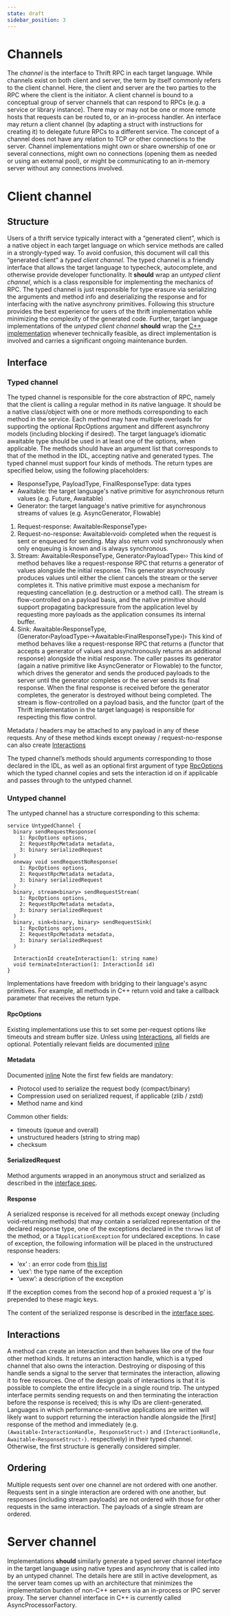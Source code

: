 ```yaml
---
state: draft
sidebar_position: 3
---
```


# Channels

The *channel* is the interface to Thrift RPC in each target language. While channels exist on both client and server, the term by itself commonly refers to the client channel. Here, the client and server are the two parties to the RPC where the client is the initiator.
A client channel is bound to a conceptual group of server channels that can respond to RPCs (e.g. a service or library instance). There may or may not be one or more remote hosts that requests can be routed to, or an in-process handler. An interface may return a client channel (by adapting a struct with instructions for creating it) to delegate future RPCs to a different service.
The concept of a channel does not have any relation to TCP or other connections to the server. Channel implementations might own or share ownership of one or several connections, might own no connections (opening them as needed or using an external pool), or might be communicating to an in-memory server without any connections involved.

# Client channel

## Structure

Users of a thrift service typically interact with a “generated client”, which is a native object in each target language on which service methods are called in a strongly-typed way. To avoid confusion, this document will call this “generated client” a *typed client channel*. The typed channel is a friendly interface that allows the target language to typecheck, autocomplete, and otherwise provide developer functionality. It **should** wrap an *untyped client channel*, which is a class responsible for implementing the mechanics of RPC. The typed channel is just responsible for type erasure via serializing the arguments and method info and deserializing the response and for interfacing with the native asynchrony primitives. Following this structure provides the best experience for users of the thrift implementation while minimizing the complexity of the generated code. Further, target language implementations of the *untyped client channel* **should** wrap the [C++ implementation](../../cpp/channel) whenever technically feasible, as direct implementation is involved and carries a significant ongoing maintenance burden.

## Interface

### Typed channel

The typed channel is responsible for the core abstraction of RPC, namely that the client is calling a regular method in its native language. It should be a native class/object with one or more methods corresponding to each method in the service.
Each method may have multiple overloads for supporting the optional RpcOptions argument and different asynchrony models (including blocking if desired). The target language’s idiomatic awaitable type should be used in at least one of the options, when applicable.
The methods should have an argument list that corresponds to that of the method in the IDL, accepting native and generated types.
The typed channel must support four kinds of methods. The return types are specified below, using the following placeholders:
- ResponseType, PayloadType, FinalResponseType: data types
- Awaitable: the target language's native primitive for asynchronous return values (e.g. Future, Awaitable)
- Generator: the target language's native primitive for asynchronous streams of values (e.g. AsyncGenerator, Flowable)

1. Request-response: Awaitable‹ResponseType›
2. Request-no-response: Awaitable‹void› completed when the request is sent or enqueued for sending. May also return void synchronously when only enqueuing is known and is always synchronous.
3. Stream: Awaitable‹ResponseType, Generator‹PayloadType››
    This kind of method behaves like a request-response RPC that returns a generator of values alongside the initial response. This generator asynchrously produces values until either the client cancels the stream or the server completes it.
    This native primitive must expose a mechanism for requesting cancellation (e.g. destruction or a method call).
    The stream is flow-controlled on a payload basis, and the native primitive should support propagating backpressure from the application level by requesting more payloads as the application consumes its internal buffer.
4. Sink: Awaitable‹ResponseType, (Generator‹PayloadType›→Awaitable‹FinalResponseType›)›
    This kind of method behaves like a request-response RPC that returns a (functor that accepts a generator of values and asynchronously returns an additional response) alongside the initial response.
    The caller passes its generator (again a native primitive like AsyncGenerator or Flowable) to the functor, which drives the generator and sends the produced payloads to the server until the generator completes or the server sends its final response. When the final response is received before the generator completes, the generator is destroyed without being completed.
    The stream is flow-controlled on a payload basis, and the functor (part of the Thrift implementation in the target language) is responsible for respecting this flow control.

Metadata / headers may be attached to any payload in any of these requests.
Any of these method kinds except oneway / request-no-response can also create [Interactions](#interactions)

The typed channel’s methods should arguments corresponding to those declared in the IDL, as well as an optional first argument of type [RpcOptions](#rpcoptions) which the typed channel copies and sets the interaction id on if applicable and passes through to the untyped channel.

### Untyped channel

The untyped channel has a structure corresponding to this schema:
```
service UntypedChannel {
  binary sendRequestResponse(
    1: RpcOptions options,
    2: RequestRpcMetadata metadata,
    3: binary serializedRequest
  )
  oneway void sendRequestNoResponse(
    1: RpcOptions options,
    2: RequestRpcMetadata metadata,
    3: binary serializedRequest
  )
  binary, stream<binary> sendRequestStream(
    1: RpcOptions options,
    2: RequestRpcMetadata metadata,
    3: binary serializedRequest
  )
  binary, sink<binary, binary> sendRequestSink(
    1: RpcOptions options,
    2: RequestRpcMetadata metadata,
    3: binary serializedRequest
  )

  InteractionId createInteraction(1: string name)
  void terminateInteraction(1: InteractionId id)
}
```

Implementations have freedom with bridging to their language's async primitives. For example, all methods in C++ return void and take a callback parameter that receives the return type.

#### RpcOptions

Existing implementations use this to set some per-request options like timeouts and stream buffer size. Unless using [Interactions](#interactions), all fields are optional. Potentially relevant fields are documented [inline](https://github.com/facebook/fbthrift/blob/main/thrift/lib/cpp2/async/RpcOptions.h)

#### Metadata

Documented [inline](https://github.com/facebook/fbthrift/blob/main/thrift/lib/thrift/RpcMetadata.thrift)
Note the first few fields are mandatory:

- Protocol used to serialize the request body (compact/binary)
- Compression used on serialized request, if applicable (zlib / zstd)
- Method name and kind

Common other fields:

- timeouts (queue and overall)
- unstructured headers (string to string map)
- checksum

#### SerializedRequest

Method arguments wrapped in an anonymous struct and serialized as described in the [interface spec](interface/index.md#serialization-details).

#### Response

A serialized response is received for all methods except oneway (including void-returning methods) that may contain a serialized representation of the declared response type, one of the exceptions declared in the `throws` list of the method, or a `TApplicationException` for undeclared exceptions. In case of exception, the following information will be placed in the unstructured response headers:

- ‘ex’ : an error code from [this list](https://github.com/facebook/fbthrift/blob/main/thrift/lib/cpp2/async/ResponseChannel.cpp)
- ‘uex’: the type name of the exception
- ‘uexw’: a description of the exception

If the exception comes from the second hop of a proxied request a ‘p’ is prepended to these magic keys.

The content of the serialized response is described in the [interface spec](interface/index.md#response).

## Interactions

A method can create an interaction and then behaves like one of the four other method kinds. It returns an interaction handle, which is a typed channel that also owns the interaction. Destroying or disposing of this handle sends a signal to the server that terminates the interaction, allowing it to free resources.
One of the design goals of interactions is that it is possible to complete the entire lifecycle in a single round trip. The untyped interface permits sending requests on and then terminating the interaction before the response is received; this is why IDs are client-generated. Languages in which performance-sensitive applications are written will likely want to support returning the interaction handle alongside the [first] response of the method and immediately (e.g. `(Awaitable‹InteractionHandle, ResponseStruct›)` and `(InteractionHandle, Awaitable‹ResponseStruct›)`. respectively) in their typed channel. Otherwise, the first structure is generally considered simpler.

## Ordering

Multiple requests sent over one channel are not ordered with one another. Requests sent in a single interaction are ordered with one another, but responses (including stream payloads) are not ordered with those for other requests in the same interaction. The payloads of a single stream are ordered.


# Server channel

Implementations **should** similarly generate a typed server channel interface in the target language using native types and asynchrony that is called into by an untyped channel. The details here are still in active development, as the server team comes up with an architecture that minimizes the implementation burden of non-C++ servers via an in-process or IPC server proxy. The server channel interface in C++ is currently called AsyncProcessorFactory.
